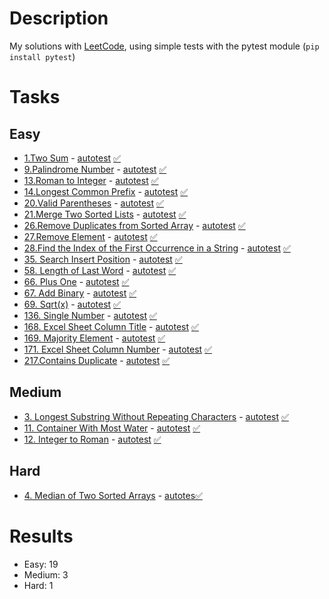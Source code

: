 # Description
My solutions with [LeetCode](https://leetcode.com/problemset/all/), using simple tests with the pytest module (`pip install pytest`)

# Tasks

## Easy
- [1.Two Sum](https://leetcode.com/problems/two-sum/) - [autotest](https://github.com/0dmikrit/leetcode_solutions/blob/main/easy/easy_tests/test_two_sum.py) [✅](https://github.com/0dmikrit/leetcode_solutions/blob/main/easy/easy_solutions/two_sum.py)
- [9.Palindrome Number](https://leetcode.com/problems/palindrome-number/) - [autotest](https://github.com/0dmikrit/leetcode_solutions/blob/main/easy/easy_tests/test_palindrome_number.py)  [✅](https://github.com/0dmikrit/leetcode_solutions/blob/main/easy/easy_solutions/palindrome_number.py)
- [13.Roman to Integer](https://leetcode.com/problems/roman-to-integer/) - [autotest](https://github.com/0dmikrit/leetcode_solutions/blob/main/easy/easy_tests/test_roman_to_integer.py)  [✅](https://github.com/0dmikrit/leetcode_solutions/blob/main/easy/easy_solutions/roman_to_integer.py)
- [14.Longest Common Prefix](https://leetcode.com/problems/longest-common-prefix/) - [autotest](https://github.com/0dmikrit/leetcode_solutions/blob/main/easy/easy_tests/test_longest_common_prefix.py)  [✅](https://github.com/0dmikrit/leetcode_solutions/blob/main/easy/easy_solutions/longest_common_prefix.py)
- [20.Valid Parentheses](https://leetcode.com/problems/valid-parentheses/) - [autotest](https://github.com/0dmikrit/leetcode_solutions/blob/main/easy/easy_tests/test_valid_parentheses.py) [✅](https://github.com/0dmikrit/leetcode_solutions/blob/main/easy/easy_solutions/valid_parentheses.py) 
- [21.Merge Two Sorted Lists](https://leetcode.com/problems/merge-two-sorted-lists/) - [autotest](https://github.com/0dmikrit/leetcode_solutions/blob/main/easy/easy_tests/test_merge_two_sorted_list.py)  [✅](https://github.com/0dmikrit/leetcode_solutions/blob/main/easy/easy_solutions/merge_two_sorted_lists.py)
- [26.Remove Duplicates from Sorted Array](https://leetcode.com/problems/remove-duplicates-from-sorted-array) -  [autotest](https://github.com/0dmikrit/leetcode_solutions/blob/main/easy/easy_tests/test_remove_duplicates_from_sorted_array.py) [✅](https://github.com/0dmikrit/leetcode_solutions/blob/main/easy/easy_solutions/remove_duplicates_from_sorted_array.py)
- [27.Remove Element](https://leetcode.com/problems/remove-element/) - [autotest](https://github.com/0dmikrit/leetcode_solutions/blob/main/easy/easy_tests/test_remove_element.py)  [✅](https://github.com/0dmikrit/leetcode_solutions/blob/main/easy/easy_solutions/remove_element.py)
- [28.Find the Index of the First Occurrence in a String](https://leetcode.com/problems/find-the-index-of-the-first-occurrence-in-a-string/) - [autotest](https://github.com/0dmikrit/leetcode_solutions/blob/main/easy/easy_tests/test_find_the_index_of_the_first_occurrence_in_a_string.py) [✅](https://github.com/0dmikrit/leetcode_solutions/blob/main/easy/easy_solutions/find_the_index_of_the_first_occurrence_in_a_string.py) 
- [35. Search Insert Position](https://leetcode.com/problems/search-insert-position/) - [autotest](https://github.com/0dmikrit/leetcode_solutions/blob/main/easy/easy_tests/test_search_insert_position.py) [✅](https://github.com/0dmikrit/leetcode_solutions/blob/main/easy/easy_solutions/search_insert_position.py) 
- [58. Length of Last Word](https://leetcode.com/problems/length-of-last-word/) - [autotest](https://github.com/0dmikrit/leetcode_solutions/blob/main/easy/easy_tests/test_length_of_last_word.py) [✅](https://github.com/0dmikrit/leetcode_solutions/blob/main/easy/easy_solutions/length_of_last_word.py) 
- [66. Plus One](https://leetcode.com/problems/plus-one/) - [autotest](https://github.com/0dmikrit/leetcode_solutions/blob/main/easy/easy_tests/test_plus_one.py)  [✅](https://github.com/0dmikrit/leetcode_solutions/blob/main/easy/easy_solutions/plus_one.py) 
- [67. Add Binary](https://leetcode.com/problems/add-binary/) - [autotest](https://github.com/0dmikrit/leetcode_solutions/blob/main/easy/easy_tests/test_add_binary.py) [✅](https://github.com/0dmikrit/leetcode_solutions/blob/main/easy/easy_solutions/add_binary.py) 
- [69. Sqrt(x)](https://leetcode.com/problems/sqrtx/) - [autotest](https://github.com/0dmikrit/leetcode_solutions/blob/main/easy/easy_tests/test_sqrt.py)  [✅](https://github.com/0dmikrit/leetcode_solutions/blob/main/easy/easy_solutions/sqrt.py) 
- [136. Single Number](https://leetcode.com/problems/single-number/) - [autotest](https://github.com/0dmikrit/leetcode_solutions/blob/main/easy/easy_tests/test_single_number.py)  [✅](https://github.com/0dmikrit/leetcode_solutions/blob/main/easy/easy_solutions/single_number.py)
- [168. Excel Sheet Column Title](https://leetcode.com/problems/excel-sheet-column-title/) - [autotest](https://github.com/0dmikrit/leetcode_solutions/blob/main/easy/easy_tests/test_excel_sheet_column_title.py)  [✅](https://github.com/0dmikrit/leetcode_solutions/blob/main/easy/easy_solutions/excel_sheet_column_title.py)
- [169. Majority Element](https://leetcode.com/problems/majority-element/) - [autotest](https://github.com/0dmikrit/leetcode_solutions/blob/main/easy/easy_tests/test_majority_element.py)  [✅](https://github.com/0dmikrit/leetcode_solutions/blob/main/easy/easy_solutions/majority_element.py)
- [171. Excel Sheet Column Number](https://leetcode.com/problems/excel-sheet-column-number/) - [autotest](https://github.com/0dmikrit/leetcode_solutions/blob/main/easy/easy_tests/test_excel_sheet_column_number.py)  [✅](https://github.com/0dmikrit/leetcode_solutions/blob/main/easy/easy_solutions/excel_sheet_column_number.py)
- [217.Contains Duplicate](https://leetcode.com/problems/contains-duplicate/) - [autotest](https://github.com/0dmikrit/leetcode_solutions/blob/main/easy/easy_tests/test_contains_duplicate.py)  [✅](https://github.com/0dmikrit/leetcode_solutions/blob/main/easy/easy_solutions/contains_duplicate.py)

## Medium
- [3. Longest Substring Without Repeating Characters](https://leetcode.com/problems/longest-substring-without-repeating-characters/) - [autotest](https://github.com/0dmikrit/leetcode_solutions/blob/main/medium/medium_tests/test_longest_substring_without_repeating_characters.py)  [✅](https://github.com/0dmikrit/leetcode_solutions/blob/main/medium/medium_solutions/longest_substring_without_repeating_characters.py)
- [11. Container With Most Water](https://leetcode.com/problems/container-with-most-water/) - [autotest](https://github.com/0dmikrit/leetcode_solutions/blob/main/medium/medium_tests/test_container_with_most_water.py) [✅](https://github.com/0dmikrit/leetcode_solutions/blob/main/medium/medium_solutions/container_with_most_water.py) 
- [12. Integer to Roman](https://leetcode.com/problems/integer-to-roman/) - [autotest](https://github.com/0dmikrit/leetcode_solutions/blob/main/medium/medium_tests/test_integer_to_roman.py) [✅](https://github.com/0dmikrit/leetcode_solutions/blob/main/medium/medium_solutions/integer_to_roman.py)
 
## Hard
- [4. Median of Two Sorted Arrays](https://leetcode.com/problems/median-of-two-sorted-arrays/) - [autotes](https://github.com/0dmikrit/leetcode_solutions/blob/main/hard/hard_tests/test_median_of_two_sorted_arrays.py)[✅](https://github.com/0dmikrit/leetcode_solutions/blob/main/hard/hard_solutions/median_of_two_sorted_arrays.py)
# Results
- Easy: 19
- Medium: 3
- Hard: 1


